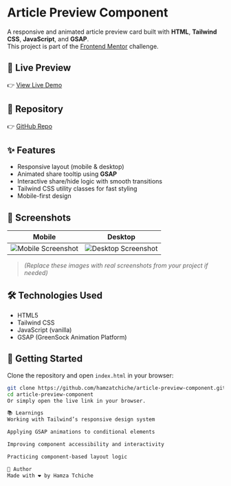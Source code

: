 # Article Preview Component

A responsive and animated article preview card built with **HTML**, **Tailwind CSS**, **JavaScript**, and **GSAP**.  
This project is part of the [Frontend Mentor](https://www.frontendmentor.io/challenges/article-preview-component-dYBN_pYFT) challenge.

## 🔗 Live Preview

👉 [View Live Demo](https://hamzatchiche.github.io/article-preview-component/dist/)

## 📂 Repository

👉 [GitHub Repo](https://github.com/hamzatchiche/article-preview-component/)

## ✨ Features

- Responsive layout (mobile & desktop)
- Animated share tooltip using **GSAP**
- Interactive share/hide logic with smooth transitions
- Tailwind CSS utility classes for fast styling
- Mobile-first design

## 📸 Screenshots

| Mobile                        | Desktop                        |
|------------------------------|--------------------------------|
| ![Mobile Screenshot](./screenshots/mobile.png) | ![Desktop Screenshot](./screenshots/desktop.png) |

> *(Replace these images with real screenshots from your project if needed)*

## 🛠️ Technologies Used

- HTML5
- Tailwind CSS
- JavaScript (vanilla)
- GSAP (GreenSock Animation Platform)

## 🚀 Getting Started

Clone the repository and open `index.html` in your browser:

```bash
git clone https://github.com/hamzatchiche/article-preview-component.git
cd article-preview-component
Or simply open the live link in your browser.

📚 Learnings
Working with Tailwind’s responsive design system

Applying GSAP animations to conditional elements

Improving component accessibility and interactivity

Practicing component-based layout logic

🙌 Author
Made with ❤️ by Hamza Tchiche


